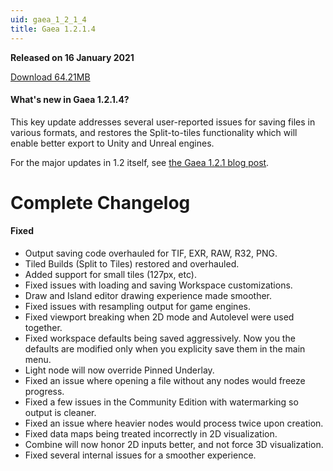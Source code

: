 ```yaml
---
uid: gaea_1_2_1_4
title: Gaea 1.2.1.4
---
```



**Released on 16 January 2021**

<a href="http://viridian.quadspinner.com/gaeab/Gaea-1.2.1.4b.exe">Download 64.21MB</a> <br>


<div class="release-note">

#### What's new in Gaea 1.2.1.4?

This key update addresses several user-reported issues for saving files in various formats, and restores the Split-to-tiles functionality which will enable better export to Unity and Unreal engines.

For the major updates in 1.2 itself, see [the Gaea 1.2.1 blog post](https://blog.quadspinner.com/gaea-1-2-1/).

# Complete Changelog

#### Fixed

- Output saving code overhauled for TIF, EXR, RAW, R32, PNG.
- Tiled Builds (Split to Tiles) restored and overhauled.
- Added support for small tiles (127px, etc).
- Fixed issues with loading and saving Workspace customizations.
- Draw and Island editor drawing experience made smoother.
- Fixed issues with resampling output for game engines.
- Fixed viewport breaking when 2D mode and Autolevel were used together.
- Fixed workspace defaults being saved aggressively. Now you the defaults are modified only when you explicity save them in the main menu.
- Light node will now override Pinned Underlay.
- Fixed an issue where opening a file without any nodes would freeze progress.
- Fixed a few issues in the Community Edition with watermarking so output is cleaner.
- Fixed an issue where heavier nodes would process twice upon creation.
- Fixed data maps being treated incorrectly in 2D visualization.
- Combine will now honor 2D inputs better, and not force 3D visualization.
- Fixed several internal issues for a smoother experience.
</div>
